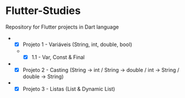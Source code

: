 # Flutter-Studies
Repository for Flutter projects in Dart language
* - [x] Projeto 1 - Variáveis (String, int, double, bool)
   * - [x] 1.1 - Var, Const & Final
* - [x] Projeto 2 - Casting (String -> int / String -> double / int -> String / double -> String)
* - [x] Projeto 3 - Listas (List & Dynamic List)